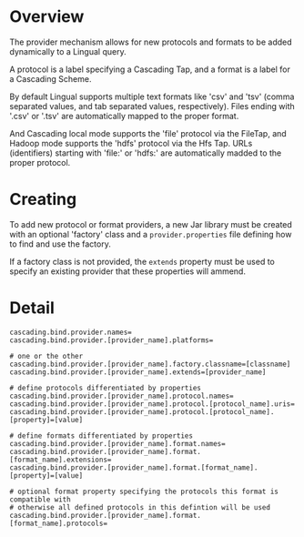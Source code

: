 
# Overview

The provider mechanism allows for new protocols and formats to be added dynamically to a Lingual query.

A protocol is a label specifying a Cascading Tap, and a format is a label for a Cascading Scheme.

By default Lingual supports multiple text formats like 'csv' and 'tsv' (comma separated values, and tab separated values,
respectively). Files ending with '.csv' or '.tsv' are automatically mapped to the proper format.

And Cascading local mode supports the 'file' protocol via the FileTap, and Hadoop mode supports the 'hdfs' protocol
via the Hfs Tap. URLs (identifiers) starting with 'file:' or 'hdfs:' are automatically madded to the proper protocol.

# Creating

To add new protocol or format providers, a new Jar library must be created with an optional 'factory' class and a
`provider.properties` file defining how to find and use the factory.

If a factory class is not provided, the `extends` property must be used to specify an existing provider that these
properties will ammend.

# Detail

    cascading.bind.provider.names=
    cascading.bind.provider.[provider_name].platforms=

    # one or the other
    cascading.bind.provider.[provider_name].factory.classname=[classname]
    cascading.bind.provider.[provider_name].extends=[provider_name]

    # define protocols differentiated by properties
    cascading.bind.provider.[provider_name].protocol.names=
    cascading.bind.provider.[provider_name].protocol.[protocol_name].uris=
    cascading.bind.provider.[provider_name].protocol.[protocol_name].[property]=[value]

    # define formats differentiated by properties
    cascading.bind.provider.[provider_name].format.names=
    cascading.bind.provider.[provider_name].format.[format_name].extensions=
    cascading.bind.provider.[provider_name].format.[format_name].[property]=[value]

    # optional format property specifying the protocols this format is compatible with
    # otherwise all defined protocols in this defintion will be used
    cascading.bind.provider.[provider_name].format.[format_name].protocols=

